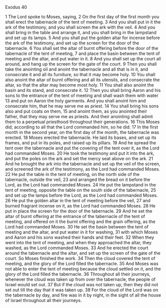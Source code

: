 Exodus 40

1	The Lord spoke to Moses, saying,
2	On the first day of the first month you shall erect the tabernacle of the tent of meeting.
3	And you shall put in it the ark of the testimony, and you shall screen the ark with the veil.
4	And you shall bring in the table and arrange it, and you shall bring in the lampstand and set up its lamps.
5	And you shall put the golden altar for incense before the ark of the testimony, and set up the screen for the door of the tabernacle.
6	You shall set the altar of burnt offering before the door of the tabernacle of the tent of meeting,
7	and place the basin between the tent of meeting and the altar, and put water in it.
8	And you shall set up the court all around, and hang up the screen for the gate of the court.
9	Then you shall take the anointing oil and anoint the tabernacle and all that is in it, and consecrate it and all its furniture, so that it may become holy.
10	You shall also anoint the altar of burnt offering and all its utensils, and consecrate the altar, so that the altar may become most holy.
11	You shall also anoint the basin and its stand, and consecrate it.
12	Then you shall bring Aaron and his sons to the entrance of the tent of meeting and shall wash them with water
13	and put on Aaron the holy garments. And you shall anoint him and consecrate him, that he may serve me as priest.
14	You shall bring his sons also and put coats on them,
15	and anoint them, as you anointed their father, that they may serve me as priests. And their anointing shall admit them to a perpetual priesthood throughout their generations.
16	This Moses did; according to all that the Lord commanded him, so he did.
17	In the first month in the second year, on the first day of the month, the tabernacle was erected.
18	Moses erected the tabernacle. He laid its bases, and set up its frames, and put in its poles, and raised up its pillars.
19	And he spread the tent over the tabernacle and put the covering of the tent over it, as the Lord had commanded Moses.
20	He took the testimony and put it into the ark, and put the poles on the ark and set the mercy seat above on the ark.
21	And he brought the ark into the tabernacle and set up the veil of the screen, and screened the ark of the testimony, as the Lord had commanded Moses.
22	He put the table in the tent of meeting, on the north side of the tabernacle, outside the veil,
23	and arranged the bread on it before the Lord, as the Lord had commanded Moses.
24	He put the lampstand in the tent of meeting, opposite the table on the south side of the tabernacle,
25	and set up the lamps before the Lord, as the Lord had commanded Moses.
26	He put the golden altar in the tent of meeting before the veil,
27	and burned fragrant incense on it, as the Lord had commanded Moses.
28	He put in place the screen for the door of the tabernacle.
29	And he set the altar of burnt offering at the entrance of the tabernacle of the tent of meeting, and offered on it the burnt offering and the grain offering, as the Lord had commanded Moses.
30	He set the basin between the tent of meeting and the altar, and put water in it for washing,
31	with which Moses and Aaron and his sons washed their hands and their feet.
32	When they went into the tent of meeting, and when they approached the altar, they washed, as the Lord commanded Moses.
33	And he erected the court around the tabernacle and the altar, and set up the screen of the gate of the court. So Moses finished the work.
34	Then the cloud covered the tent of meeting, and the glory of the Lord filled the tabernacle.
35	And Moses was not able to enter the tent of meeting because the cloud settled on it, and the glory of the Lord filled the tabernacle.
36	Throughout all their journeys, whenever the cloud was taken up from over the tabernacle, the people of Israel would set out.
37	But if the cloud was not taken up, then they did not set out till the day that it was taken up.
38	For the cloud of the Lord was on the tabernacle by day, and fire was in it by night, in the sight of all the house of Israel throughout all their journeys.

